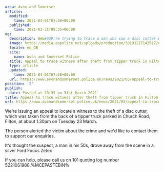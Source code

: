 ```yaml
area: Avon and Somerset
article:
  modified:
    time: 2021-04-01T07:58+00:00
  published:
    time: 2021-03-31T09:35+00:00
og:
  description: We&#039;re trying to trace a man who saw a disc cutter being stolen from a truck in Church Road on Tuesday 23 March.
  image: https://media.aspolice.net/uploads/production/20191217142517/Can-you-help-radio-1.png
  locale: en_GB
  site:
    name: Avon and Somerset Police
  title: Appeal to trace witness after theft from tipper truck in Filton | Avon and Somerset Police
  type: article
  updated:
    time: 2021-04-01T07:58+00:00
  url: https://www.avonandsomerset.police.uk/news/2021/03/appeal-to-trace-witness-after-theft-from-tipper-truck-in-filton/
position: '2'
publish:
  date: Posted at 10:35 on 31st March 2021
title: Appeal to trace witness after theft from tipper truck in Filton | Avon and Somerset Police
url: https://www.avonandsomerset.police.uk/news/2021/03/appeal-to-trace-witness-after-theft-from-tipper-truck-in-filton/
```

We're issuing an appeal to locate a witness to the theft of a disc cutter, which was taken from the back of a tipper truck parked in Church Road, Filton, at about 1.30pm on Tuesday 23 March.

The person alerted the victim about the crime and we'd like to contact them to support our enquiries.

It's thought the suspect, a man in his 50s, drove away from the scene in a silver Ford Focus Zetec

If you can help, please call us on 101 quoting log number 5221061988.%MCEPASTEBIN%
